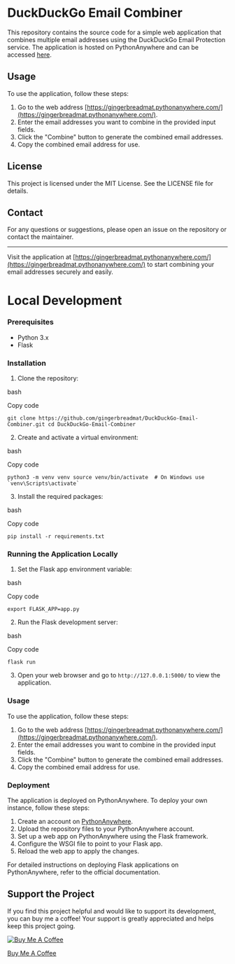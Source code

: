 
# DuckDuckGo Email Combiner

This repository contains the source code for a simple web application that combines multiple email addresses using the DuckDuckGo Email Protection service. The application is hosted on PythonAnywhere and can be accessed [here](https://gingerbreadmat.pythonanywhere.com/).

## Usage

To use the application, follow these steps:

1.  Go to the web address [https://gingerbreadmat.pythonanywhere.com/](https://gingerbreadmat.pythonanywhere.com/).
2.  Enter the email addresses you want to combine in the provided input fields.
3.  Click the "Combine" button to generate the combined email addresses.
4.  Copy the combined email address for use.

## License

This project is licensed under the MIT License. See the LICENSE file for details.

## Contact

For any questions or suggestions, please open an issue on the repository or contact the maintainer.

----------

Visit the application at [https://gingerbreadmat.pythonanywhere.com/](https://gingerbreadmat.pythonanywhere.com/) to start combining your email addresses securely and easily.

# Local Development 

### Prerequisites

-   Python 3.x
-   Flask

### Installation

1.  Clone the repository:

bash

Copy code

`git clone https://github.com/gingerbreadmat/DuckDuckGo-Email-Combiner.git
cd DuckDuckGo-Email-Combiner` 

2.  Create and activate a virtual environment:

bash

Copy code

``python3 -m venv venv
source venv/bin/activate  # On Windows use `venv\Scripts\activate` `` 

3.  Install the required packages:

bash

Copy code

`pip install -r requirements.txt` 

### Running the Application Locally

1.  Set the Flask app environment variable:

bash

Copy code

`export FLASK_APP=app.py` 

2.  Run the Flask development server:

bash

Copy code

`flask run` 

3.  Open your web browser and go to `http://127.0.0.1:5000/` to view the application.

### Usage

To use the application, follow these steps:

1.  Go to the web address [https://gingerbreadmat.pythonanywhere.com/](https://gingerbreadmat.pythonanywhere.com/).
2.  Enter the email addresses you want to combine in the provided input fields.
3.  Click the "Combine" button to generate the combined email addresses.
4.  Copy the combined email address for use.

### Deployment

The application is deployed on PythonAnywhere. To deploy your own instance, follow these steps:

1.  Create an account on [PythonAnywhere](https://www.pythonanywhere.com/).
2.  Upload the repository files to your PythonAnywhere account.
3.  Set up a web app on PythonAnywhere using the Flask framework.
4.  Configure the WSGI file to point to your Flask app.
5.  Reload the web app to apply the changes.

For detailed instructions on deploying Flask applications on PythonAnywhere, refer to the official documentation.

## Support the Project

If you find this project helpful and would like to support its development, you can buy me a coffee! Your support is greatly appreciated and helps keep this project going.

[![Buy Me A Coffee](https://img.shields.io/badge/Buy%20Me%20A%20Coffee-donate-yellow.svg)](https://buymeacoffee.com/gingerbreadmat)

[Buy Me A Coffee](https://buymeacoffee.com/gingerbreadmat)

